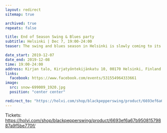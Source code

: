 ```yaml
---
layout: redirect
sitemap: true

archived: true
repeats: false

title: End of Season Swing & Blues party
subtitle: Helsinki | Dec 7, 19:00-24:00
teaser: The swing and blues season in Helsinki is slowly coming to its end. Time for a Saturday night party with intense Swing and Blues rhythms at Kirjantalo.

date_start: 2019-12-07
date_end: 2019-12-08
time: 19:00-24:00
address: Kirjan talo, Kirjatyöntekijänkatu 10, 00170 Helsinki, Finland
links:
  facebook: https://www.facebook.com/events/531554964333661
image:
  src: snow-699009_1920.jpg
  position: "center center"

redirect_to: "https://holvi.com/shop/blackpepperswing/product/6693ef6a67b95081579887a9f5be770f/"
---
```


Tickets: https://holvi.com/shop/blackpepperswing/product/6693ef6a67b95081579887a9f5be770f/
